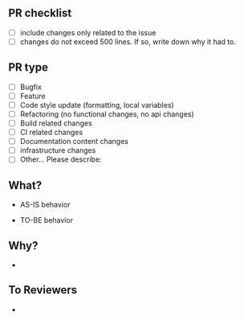 ## PR checklist
- [ ] include changes only related to the issue
- [ ] changes do not exceed 500 lines. If so, write down why it had to.

## PR type
<!-- Please check the one that applies to this PR using "x". -->
- [ ] Bugfix
- [ ] Feature
- [ ] Code style update (formatting, local variables)
- [ ] Refactoring (no functional changes, no api changes)
- [ ] Build related changes
- [ ] CI related changes
- [ ] Documentation content changes
- [ ] infrastructure changes
- [ ] Other... Please describe:

## What?
- AS-IS behavior
  
  
- TO-BE behavior


## Why?
- 
## To Reviewers
- 
